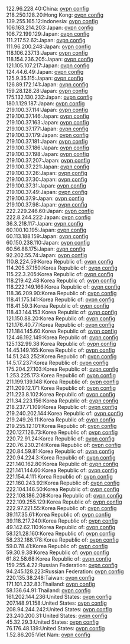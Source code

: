 122.96.228.40:China: [ovpn config](vpn/122_96_228_40.ovpn)  
218.250.128.20:Hong Kong: [ovpn config](vpn/218_250_128_20.ovpn)  
139.255.165.12:Indonesia: [ovpn config](vpn/139_255_165_12.ovpn)  
106.163.214.203:Japan: [ovpn config](vpn/106_163_214_203.ovpn)  
106.72.199.129:Japan: [ovpn config](vpn/106_72_199_129.ovpn)  
111.217.52.62:Japan: [ovpn config](vpn/111_217_52_62.ovpn)  
111.96.200.248:Japan: [ovpn config](vpn/111_96_200_248.ovpn)  
118.106.237.13:Japan: [ovpn config](vpn/118_106_237_13.ovpn)  
118.154.236.205:Japan: [ovpn config](vpn/118_154_236_205.ovpn)  
121.105.107.217:Japan: [ovpn config](vpn/121_105_107_217.ovpn)  
124.44.6.49:Japan: [ovpn config](vpn/124_44_6_49.ovpn)  
125.9.35.115:Japan: [ovpn config](vpn/125_9_35_115.ovpn)  
126.89.172.141:Japan: [ovpn config](vpn/126_89_172_141.ovpn)  
159.28.128.28:Japan: [ovpn config](vpn/159_28_128_28.ovpn)  
175.132.130.232:Japan: [ovpn config](vpn/175_132_130_232.ovpn)  
180.1.129.187:Japan: [ovpn config](vpn/180_1_129_187.ovpn)  
219.100.37.114:Japan: [ovpn config](vpn/219_100_37_114.ovpn)  
219.100.37.146:Japan: [ovpn config](vpn/219_100_37_146.ovpn)  
219.100.37.163:Japan: [ovpn config](vpn/219_100_37_163.ovpn)  
219.100.37.177:Japan: [ovpn config](vpn/219_100_37_177.ovpn)  
219.100.37.179:Japan: [ovpn config](vpn/219_100_37_179.ovpn)  
219.100.37.181:Japan: [ovpn config](vpn/219_100_37_181.ovpn)  
219.100.37.186:Japan: [ovpn config](vpn/219_100_37_186.ovpn)  
219.100.37.198:Japan: [ovpn config](vpn/219_100_37_198.ovpn)  
219.100.37.207:Japan: [ovpn config](vpn/219_100_37_207.ovpn)  
219.100.37.221:Japan: [ovpn config](vpn/219_100_37_221.ovpn)  
219.100.37.26:Japan: [ovpn config](vpn/219_100_37_26.ovpn)  
219.100.37.30:Japan: [ovpn config](vpn/219_100_37_30.ovpn)  
219.100.37.31:Japan: [ovpn config](vpn/219_100_37_31.ovpn)  
219.100.37.49:Japan: [ovpn config](vpn/219_100_37_49.ovpn)  
219.100.37.9:Japan: [ovpn config](vpn/219_100_37_9.ovpn)  
219.100.37.98:Japan: [ovpn config](vpn/219_100_37_98.ovpn)  
222.229.246.60:Japan: [ovpn config](vpn/222_229_246_60.ovpn)  
222.8.244.222:Japan: [ovpn config](vpn/222_8_244_222.ovpn)  
36.3.218.117:Japan: [ovpn config](vpn/36_3_218_117.ovpn)  
60.100.10.195:Japan: [ovpn config](vpn/60_100_10_195.ovpn)  
60.113.188.159:Japan: [ovpn config](vpn/60_113_188_159.ovpn)  
60.150.238.110:Japan: [ovpn config](vpn/60_150_238_110.ovpn)  
60.56.88.175:Japan: [ovpn config](vpn/60_56_88_175.ovpn)  
92.202.55.74:Japan: [ovpn config](vpn/92_202_55_74.ovpn)  
110.8.224.59:Korea Republic of: [ovpn config](vpn/110_8_224_59.ovpn)  
114.205.37.150:Korea Republic of: [ovpn config](vpn/114_205_37_150.ovpn)  
115.22.3.205:Korea Republic of: [ovpn config](vpn/115_22_3_205.ovpn)  
118.219.42.48:Korea Republic of: [ovpn config](vpn/118_219_42_48.ovpn)  
118.222.149.166:Korea Republic of: [ovpn config](vpn/118_222_149_166.ovpn)  
118.36.209.90:Korea Republic of: [ovpn config](vpn/118_36_209_90.ovpn)  
118.41.175.141:Korea Republic of: [ovpn config](vpn/118_41_175_141.ovpn)  
118.41.59.3:Korea Republic of: [ovpn config](vpn/118_41_59_3.ovpn)  
118.43.144.153:Korea Republic of: [ovpn config](vpn/118_43_144_153.ovpn)  
121.150.88.20:Korea Republic of: [ovpn config](vpn/121_150_88_20.ovpn)  
121.176.40.77:Korea Republic of: [ovpn config](vpn/121_176_40_77.ovpn)  
121.184.145.60:Korea Republic of: [ovpn config](vpn/121_184_145_60.ovpn)  
124.46.192.149:Korea Republic of: [ovpn config](vpn/124_46_192_149.ovpn)  
125.132.99.38:Korea Republic of: [ovpn config](vpn/125_132_99_38.ovpn)  
14.45.149.165:Korea Republic of: [ovpn config](vpn/14_45_149_165.ovpn)  
14.51.243.252:Korea Republic of: [ovpn config](vpn/14_51_243_252.ovpn)  
14.5.17.237:Korea Republic of: [ovpn config](vpn/14_5_17_237.ovpn)  
175.204.27.103:Korea Republic of: [ovpn config](vpn/175_204_27_103.ovpn)  
1.253.225.173:Korea Republic of: [ovpn config](vpn/1_253_225_173.ovpn)  
211.199.139.148:Korea Republic of: [ovpn config](vpn/211_199_139_148.ovpn)  
211.209.12.171:Korea Republic of: [ovpn config](vpn/211_209_12_171.ovpn)  
211.223.8.102:Korea Republic of: [ovpn config](vpn/211_223_8_102.ovpn)  
211.34.223.156:Korea Republic of: [ovpn config](vpn/211_34_223_156.ovpn)  
218.237.71.109:Korea Republic of: [ovpn config](vpn/218_237_71_109.ovpn)  
219.240.202.144:Korea Republic of: [ovpn config](vpn/219_240_202_144.ovpn)  
219.249.26.11:Korea Republic of: [ovpn config](vpn/219_249_26_11.ovpn)  
219.255.12.101:Korea Republic of: [ovpn config](vpn/219_255_12_101.ovpn)  
220.127.126.73:Korea Republic of: [ovpn config](vpn/220_127_126_73.ovpn)  
220.72.91.24:Korea Republic of: [ovpn config](vpn/220_72_91_24.ovpn)  
220.76.230.214:Korea Republic of: [ovpn config](vpn/220_76_230_214.ovpn)  
220.84.59.81:Korea Republic of: [ovpn config](vpn/220_84_59_81.ovpn)  
220.94.224.3:Korea Republic of: [ovpn config](vpn/220_94_224_3.ovpn)  
221.140.162.80:Korea Republic of: [ovpn config](vpn/221_140_162_80.ovpn)  
221.141.144.60:Korea Republic of: [ovpn config](vpn/221_141_144_60.ovpn)  
221.154.4.111:Korea Republic of: [ovpn config](vpn/221_154_4_111.ovpn)  
221.160.243.92:Korea Republic of: [ovpn config](vpn/221_160_243_92.ovpn)  
222.104.146.50:Korea Republic of: [ovpn config](vpn/222_104_146_50.ovpn)  
222.108.186.208:Korea Republic of: [ovpn config](vpn/222_108_186_208.ovpn)  
222.109.255.129:Korea Republic of: [ovpn config](vpn/222_109_255_129.ovpn)  
222.97.221.55:Korea Republic of: [ovpn config](vpn/222_97_221_55.ovpn)  
39.117.35.61:Korea Republic of: [ovpn config](vpn/39_117_35_61.ovpn)  
39.118.217.240:Korea Republic of: [ovpn config](vpn/39_118_217_240.ovpn)  
49.142.62.110:Korea Republic of: [ovpn config](vpn/49_142_62_110.ovpn)  
58.121.28.160:Korea Republic of: [ovpn config](vpn/58_121_28_160.ovpn)  
58.232.188.178:Korea Republic of: [ovpn config](vpn/58_232_188_178.ovpn)  
59.0.78.41:Korea Republic of: [ovpn config](vpn/59_0_78_41.ovpn)  
59.30.9.38:Korea Republic of: [ovpn config](vpn/59_30_9_38.ovpn)  
61.82.58.68:Korea Republic of: [ovpn config](vpn/61_82_58_68.ovpn)  
159.255.4.22:Russian Federation: [ovpn config](vpn/159_255_4_22.ovpn)  
94.245.128.223:Russian Federation: [ovpn config](vpn/94_245_128_223.ovpn)  
220.135.38.248:Taiwan: [ovpn config](vpn/220_135_38_248.ovpn)  
171.101.232.83:Thailand: [ovpn config](vpn/171_101_232_83.ovpn)  
58.136.64.91:Thailand: [ovpn config](vpn/58_136_64_91.ovpn)  
161.202.144.236:United States: [ovpn config](vpn/161_202_144_236.ovpn)  
207.148.91.158:United States: [ovpn config](vpn/207_148_91_158.ovpn)  
208.94.244.242:United States: [ovpn config](vpn/208_94_244_242.ovpn)  
23.240.200.31:United States: [ovpn config](vpn/23_240_200_31.ovpn)  
45.32.29.3:United States: [ovpn config](vpn/45_32_29_3.ovpn)  
76.176.48.139:United States: [ovpn config](vpn/76_176_48_139.ovpn)  
1.52.86.205:Viet Nam: [ovpn config](vpn/1_52_86_205.ovpn)  

